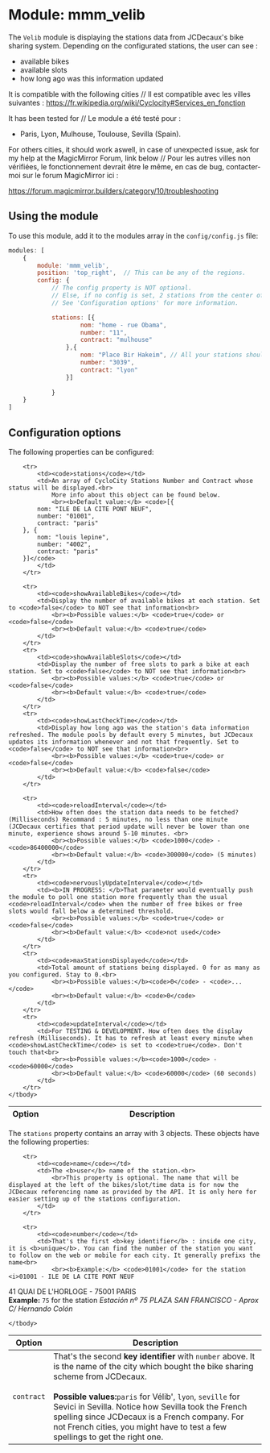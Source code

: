 # Module: mmm_velib
The `Velib` module is displaying the stations data from JCDecaux's bike sharing system. 
Depending on the configurated stations, the user can see : 
 - available bikes
 - available slots
 - how long ago was this information updated

It is compatible with the following cities // Il est compatible avec les villes suivantes : 
https://fr.wikipedia.org/wiki/Cyclocity#Services_en_fonction 

It has been tested for // Le module a été testé pour : 

 - Paris, Lyon, Mulhouse, Toulouse, Sevilla (Spain). 
 
For others cities, it should work aswell, in case of unexpected issue, ask for my help at the MagicMirror Forum, link below // Pour les autres villes non vérifiées, le fonctionnement devrait être le même, en cas de bug, contacter-moi sur le forum MagicMirror ici : 

https://forum.magicmirror.builders/category/10/troubleshooting 

## Using the module

To use this module, add it to the modules array in the `config/config.js` file:
````javascript
modules: [
	{
		module: 'mmm_velib',
		position: 'top_right',	// This can be any of the regions. 
		config: {
			// The config property is NOT optional.
			// Else, if no config is set, 2 stations from the center of Paris will be displayed
			// See 'Configuration options' for more information.

			stations: [{
					nom: "home - rue Obama",
					number: "11",  
					contract: "mulhouse"  
				},{ 
					nom: "Place Bir Hakeim", // All your stations should belong to the same big city contract but technically you can display from other place if you like. I don't see the point though. 
					number: "3039",
					contract: "lyon"
				}]
			
			}
	}
]
````

## Configuration options

The following properties can be configured:


<table width="100%">
	<!-- why, markdown... -->
	<thead>
		<tr>
			<th>Option</th>
			<th width="100%">Description</th>
		</tr>
	<thead>
	<tbody>

		<tr>
			<td><code>stations</code></td>
			<td>An array of CycloCity Stations Number and Contract whose status will be displayed.<br>
				More info about this object can be found below.
				<br><b>Default value:</b> <code>[{
			nom: "ILE DE LA CITE PONT NEUF",  
			number: "01001",
			contract: "paris"
		}, {
			nom: "louis lepine",
			number: "4002",
			contract: "paris"
		}]</code>
			</td>
		</tr>

		<tr>
			<td><code>showAvailableBikes</code></td>
			<td>Display the number of available bikes at each station. Set to <code>false</code> to NOT see that information<br>
				<br><b>Possible values:</b> <code>true</code> or <code>false</code>
				<br><b>Default value:</b> <code>true</code>
			</td>
		</tr>
		<tr>
			<td><code>showAvailableSlots</code></td>
			<td>Display the number of free slots to park a bike at each station. Set to <code>false</code> to NOT see that information<br>
				<br><b>Possible values:</b> <code>true</code> or <code>false</code>
				<br><b>Default value:</b> <code>true</code>
			</td>
		</tr>
		<tr>
			<td><code>showLastCheckTime</code></td>
			<td>Display how long ago was the station's data information refreshed. The module pools by default every 5 minutes, but JCDecaux updates its information whenever and not that frequently. Set to <code>false</code> to NOT see that information<br>
				<br><b>Possible values:</b> <code>true</code> or <code>false</code>
				<br><b>Default value:</b> <code>false</code>
			</td>
		</tr>

		<tr>
			<td><code>reloadInterval</code></td>
			<td>How often does the station data needs to be fetched? (Milliseconds) Recommand : 5 minutes, no less than one minute (JCDecaux certifies that period update will never be lower than one minute, experience shows around 5-10 minutes. <br>
				<br><b>Possible values:</b> <code>1000</code> - <code>86400000</code>
				<br><b>Default value:</b> <code>300000</code> (5 minutes)
			</td>
		</tr>
		<tr>
			<td><code>nervouslyUpdateIntervale</code></td>
			<td><b>IN PROGRESS: </b>That parameter would eventually push the module to poll one station more frequently than the usual <code>reloadInterval</code> when the number of free bikes or free slots would fall below a determined threshold.
				<br><b>Possible values:</b> <code>true</code> or <code>false</code>
				<br><b>Default value:</b> <code>not used</code>
			</td>
		</tr>
		<tr>
			<td><code>maxStationsDisplayed</code></td>
			<td>Total amount of stations being displayed. 0 for as many as you configured. Stay to 0.<br>
				<br><b>Possible values:</b><code>0</code> - <code>...</code>
				<br><b>Default value:</b> <code>0</code>
			</td>
		</tr>
		<tr>
			<td><code>updateInterval</code></td>
			<td>For TESTING & DEVELOPMENT. How often does the display refresh (Milliseconds). It has to refresh at least every minute when <code>showLastCheckTime</code> is set to <code>true</code>. Don't touch that<br>
				<br><b>Possible values:</b><code>1000</code> - <code>60000</code>
				<br><b>Default value:</b> <code>60000</code> (60 seconds)
			</td>
		</tr>
	</tbody>
</table>

The `stations` property contains an array with 3 objects. These objects have the following properties:

<table width="100%">
	<!-- why, markdown... -->
	<thead>
		<tr>
			<th>Option</th>
			<th width="100%">Description</th>
		</tr>
	<thead>
	<tbody>

		<tr>
			<td><code>name</code></td>
			<td>The <b>user</b> name of the station.<br>
				<br>This property is optional. The name that will be displayed at the left of the bikes/slot/time data is for now the JCDecaux referencing name as provided by the API. It is only here for easier setting up of the stations configuration.
			</td>
		</tr>

		<tr>
			<td><code>number</code></td>
			<td>That's the first <b>key identifier</b> : inside one city, it is <b>unique</b>. You can find the number of the station you want to follow on the web or mobile for each city. It generally prefixs the name<br>
				<br><b>Example:</b> <code>01001</code> for the station <i>01001 - ILE DE LA CITE PONT NEUF
41 QUAI DE L'HORLOGE - 75001 PARIS</i>
				<br><b>Example:</b> <code>75</code> for the station <i>Estación nº 75 PLAZA SAN FRANCISCO - Aprox C/ Hernando Colón</i>
			</td>
		</tr>
		<tr>
			<td><code>contract</code></td>
			<td>That's the second <b>key identifier</b> with <code>number</code> above. It is the name of the city which bought the bike sharing scheme from JCDecaux.<br>
				<br><b>Possible values:</b><code>paris</code> for Vélib', <code>lyon</code>, <code>seville</code> for Sevici in Sevilla. Notice how Sevilla took the French spelling since JCDecaux is a French company. For not French cities, you might have to test a few spellings to get the right one.  
			</td>
		</tr>

	</tbody>
</table>
